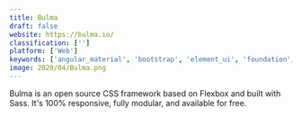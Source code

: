 ```yaml
---
title: Bulma
draft: false 
website: https://bulma.io/
classification: ['']
platform: ['Web']
keywords: ['angular_material', 'bootstrap', 'element_ui', 'foundation', 'gridlex', 'html5_boilerplate', 'lit', 'material-ui', 'milligram', 'nes.css', 'polymer', 'purecss', 'semantic_ui', 'spectre.css', 'uikit', 'unnamed', 'vuetify', 'wing', 'w2ui']
image: 2020/04/Bulma.png
---
```

Bulma is an open source CSS framework based on Flexbox and built with Sass. It's 100% responsive, fully modular, and available for free.